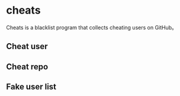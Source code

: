# cheats

Cheats is a blacklist program that collects cheating users on GitHub。

## Cheat user


## Cheat repo


## Fake user list

